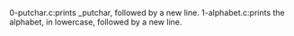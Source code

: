 0-putchar.c:prints _putchar, followed by a new line.
1-alphabet.c:prints the alphabet, in lowercase, followed by a new line.
